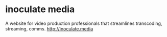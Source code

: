 # inoculate media
A website for video production professionals that streamlines transcoding, streaming, comms. 
http://inoculate.media
